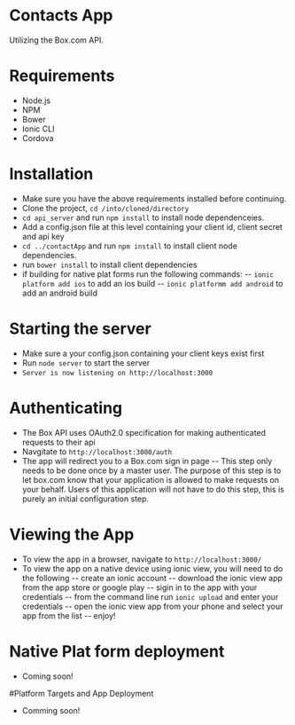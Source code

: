 # Contacts App
Utilizing the Box.com API.

# Requirements
- Node.js
- NPM
- Bower
- Ionic CLI
- Cordova

# Installation
- Make sure you have the above requirements installed before continuing.
- Clone the project, ```cd /into/cloned/directory```
- ```cd api_server``` and run ```npm install``` to install node dependenceies.
- Add a config.json file at this level containing your client id, client secret and api key
- ```cd ../contactApp``` and run ```npm install``` to install client node dependencies.
- run ```bower install``` to install client dependencies
- if building for native plat forms run the following commands:
-- ```ionic platform add ios``` to add an ios build
-- ```ionic platformm add android``` to add an android build

# Starting the server
- Make sure a your config.json containing your client keys exist first
- Run ```node server``` to start the server
- ```Server is now listening on http://localhost:3000```

# Authenticating
- The Box API uses OAuth2.0 specification for making authenticated requests to their api
- Navgitate to ```http://localhost:3000/auth```
- The app will redirect you to a Box.com sign in page
-- This step only needs to be done once by a master user.  The purpose of this step is to let box.com know that your application is allowed to make requests on your behalf.  Users of this application will not have to do this step, this is purely an initial configuration step.

# Viewing the App
- To view the app in a browser, navigate to ```http://localhost:3000/```
- To view the app on a native device using ionic view, you will need to do the following
-- create an ionic account
-- download the ionic view app from the app store or google play
-- sigin in to the app with your credentials
-- from the command line run ```ionic upload``` and enter your credentials
-- open the ionic view app from your phone and select your app from the list
-- enjoy!

# Native Plat form deployment
- Coming soon!

#Platform Targets and App Deployment
- Comming soon!